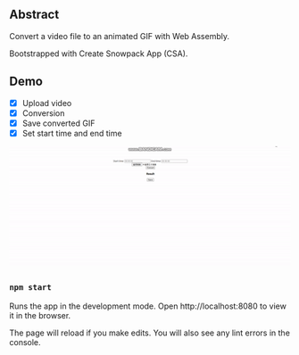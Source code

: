 ## Abstract
Convert a video file to an animated GIF with Web Assembly. 

Bootstrapped with Create Snowpack App (CSA).

## Demo
- [x] Upload video
- [x] Conversion
- [x] Save converted GIF
- [x] Set start time and end time

<img src="demo.gif" />

### `npm start`

Runs the app in the development mode.
Open http://localhost:8080 to view it in the browser.

The page will reload if you make edits.
You will also see any lint errors in the console.

